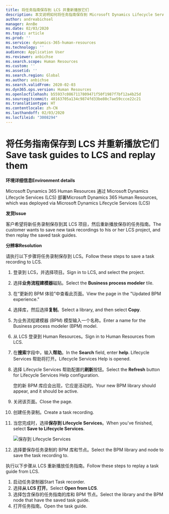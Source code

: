 ```yaml
---
title: 将任务指南保存到 LCS 并重新播放它们
description: 本文说明如何将任务指南保存到 Microsoft Dynamics Lifecycle Services (LCS) 然后重新播放它们。
author: andreabichsel
manager: AnnBe
ms.date: 02/03/2020
ms.topic: article
ms.prod: ''
ms.service: dynamics-365-human-resources
ms.technology: ''
audience: Application User
ms.reviewer: anbichse
ms.search.scope: Human Resources
ms.custom: ''
ms.assetid: ''
ms.search.region: Global
ms.author: anbichse
ms.search.validFrom: 2020-02-03
ms.dyn365.ops.version: Human Resources
ms.openlocfilehash: b55937c0867117809471f50f1987f7bf12a4b25d
ms.sourcegitcommit: 40163705a134c9874fd33be80c7ae59ccce22c21
ms.translationtype: HT
ms.contentlocale: zh-CN
ms.lasthandoff: 02/03/2020
ms.locfileid: "3008294"
---
```

# <a name="save-task-guides-to-lcs-and-replay-them"></a><span data-ttu-id="4dc08-103">将任务指南保存到 LCS 并重新播放它们</span><span class="sxs-lookup"><span data-stu-id="4dc08-103">Save task guides to LCS and replay them</span></span>

<span data-ttu-id="4dc08-104">**环境详细信息**</span><span class="sxs-lookup"><span data-stu-id="4dc08-104">**Environment details**</span></span> 

<span data-ttu-id="4dc08-105">Microsoft Dynamics 365 Human Resources 通过 Microsoft Dynamics Lifecycle Services (LCS) 部署</span><span class="sxs-lookup"><span data-stu-id="4dc08-105">Microsoft Dynamics 365 Human Resources, which was deployed via Microsoft Dynamics Lifecycle Services (LCS)</span></span>

<span data-ttu-id="4dc08-106">**发货**</span><span class="sxs-lookup"><span data-stu-id="4dc08-106">**Issue**</span></span>

<span data-ttu-id="4dc08-107">客户希望将新任务录制保存到其 LCS 项目，然后重新播放保存的任务指南。</span><span class="sxs-lookup"><span data-stu-id="4dc08-107">The customer wants to save new task recordings to his or her LCS project, and then replay the saved task guides.</span></span>

<span data-ttu-id="4dc08-108">**分辨率**</span><span class="sxs-lookup"><span data-stu-id="4dc08-108">**Resolution**</span></span>

<span data-ttu-id="4dc08-109">请执行以下步骤将任务录制保存到 LCS。</span><span class="sxs-lookup"><span data-stu-id="4dc08-109">Follow these steps to save a task recording to LCS.</span></span>

1. <span data-ttu-id="4dc08-110">登录到 LCS，并选择项目。</span><span class="sxs-lookup"><span data-stu-id="4dc08-110">Sign in to LCS, and select the project.</span></span>
2. <span data-ttu-id="4dc08-111">选择**业务流程建模器**磁贴。</span><span class="sxs-lookup"><span data-stu-id="4dc08-111">Select the **Business process modeler** tile.</span></span>
3. <span data-ttu-id="4dc08-112">在“更新的 BPM 体验”中查看此页面。</span><span class="sxs-lookup"><span data-stu-id="4dc08-112">View the page in the "Updated BPM experience."</span></span>
4. <span data-ttu-id="4dc08-113">选择库，然后选择**复制**。</span><span class="sxs-lookup"><span data-stu-id="4dc08-113">Select a library, and then select **Copy**.</span></span>
5. <span data-ttu-id="4dc08-114">为业务流程建模器 (BPM) 模型输入一个名称。</span><span class="sxs-lookup"><span data-stu-id="4dc08-114">Enter a name for the Business process modeler (BPM) model.</span></span>
6. <span data-ttu-id="4dc08-115">从 LCS 登录到 Human Resources。</span><span class="sxs-lookup"><span data-stu-id="4dc08-115">Sign in to Human Resources from LCS.</span></span>
7. <span data-ttu-id="4dc08-116">在**搜索**字段中，输入**帮助**。</span><span class="sxs-lookup"><span data-stu-id="4dc08-116">In the **Search** field, enter **help**.</span></span> <span data-ttu-id="4dc08-117">Lifecycle Services 帮助将打开。</span><span class="sxs-lookup"><span data-stu-id="4dc08-117">Lifecycle Services Help is opened.</span></span>
8. <span data-ttu-id="4dc08-118">选择 Lifecycle Services 帮助配置的**刷新**按钮。</span><span class="sxs-lookup"><span data-stu-id="4dc08-118">Select the **Refresh** button for Lifecycle Services Help configuration.</span></span>

    <span data-ttu-id="4dc08-119">您的新 BPM 库应会出现，它应是活动的。</span><span class="sxs-lookup"><span data-stu-id="4dc08-119">Your new BPM library should appear, and it should be active.</span></span>

9. <span data-ttu-id="4dc08-120">关闭该页面。</span><span class="sxs-lookup"><span data-stu-id="4dc08-120">Close the page.</span></span>
10. <span data-ttu-id="4dc08-121">创建任务录制。</span><span class="sxs-lookup"><span data-stu-id="4dc08-121">Create a task recording.</span></span>
11. <span data-ttu-id="4dc08-122">当您完成时，选择**保存到 Lifecycle Services**。</span><span class="sxs-lookup"><span data-stu-id="4dc08-122">When you've finished, select **Save to Lifecycle Services**.</span></span>

    ![保存到 Lifecycle Services](media/task-guides.png)

12. <span data-ttu-id="4dc08-124">选择要保存任务录制的 BPM 库和节点。</span><span class="sxs-lookup"><span data-stu-id="4dc08-124">Select the BPM library and node to save the task recording to.</span></span>

<span data-ttu-id="4dc08-125">执行以下步骤从 LCS 重新播放任务指南。</span><span class="sxs-lookup"><span data-stu-id="4dc08-125">Follow these steps to replay a task guide from LCS.</span></span>

1. <span data-ttu-id="4dc08-126">启动任务录制器</span><span class="sxs-lookup"><span data-stu-id="4dc08-126">Start Task recorder.</span></span>
2. <span data-ttu-id="4dc08-127">选择**从 LCS 打开**。</span><span class="sxs-lookup"><span data-stu-id="4dc08-127">Select **Open from LCS**.</span></span>
3. <span data-ttu-id="4dc08-128">选择包含保存的任务指南的库和 BPM 节点。</span><span class="sxs-lookup"><span data-stu-id="4dc08-128">Select the library and the BPM node that have the saved task guide.</span></span>
4. <span data-ttu-id="4dc08-129">打开任务指南。</span><span class="sxs-lookup"><span data-stu-id="4dc08-129">Open the task guide.</span></span>
